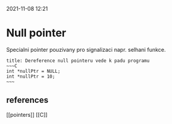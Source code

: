 2021-11-08 12:21

# Null pointer
Specialni pointer pouzivany pro signalizaci napr. selhani funkce.
```ad-danger
title: Dereference null pointeru vede k padu programu
~~~C
int *nullPtr = NULL;
int *nullPtr = 10;
~~~

```

## references
[[pointers]]
[[C]]